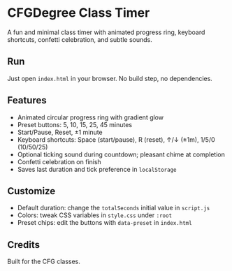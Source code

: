 # CFGDegree Class Timer

A fun and minimal class timer with animated progress ring, keyboard shortcuts, confetti celebration, and subtle sounds.

## Run

Just open `index.html` in your browser. No build step, no dependencies.

## Features

- Animated circular progress ring with gradient glow
- Preset buttons: 5, 10, 15, 25, 45 minutes
- Start/Pause, Reset, ±1 minute
- Keyboard shortcuts: Space (start/pause), R (reset), ↑/↓ (±1m), 1/5/0 (10/50/25)
- Optional ticking sound during countdown; pleasant chime at completion
- Confetti celebration on finish
- Saves last duration and tick preference in `localStorage`

## Customize

- Default duration: change the `totalSeconds` initial value in `script.js`
- Colors: tweak CSS variables in `style.css` under `:root`
- Preset chips: edit the buttons with `data-preset` in `index.html`

## Credits

Built for the CFG classes.
